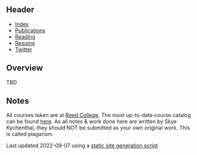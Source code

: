 ## Header
* [Index](/)
* [Publications](/pub_temp)
* [Reading](/reading)
* [Resume](/resume.pdf)
* [Twitter](https://www.twitter.com/skymochi64)

## Overview
TBD

<!-- ## CSCI 122 Class Notes & Homework  -->
<!-- * [CSCI 122 / Week1.pdf](Courses/csci 122/Week1.pdf) -->

## Notes
All courses taken are at [Reed College](https://www.reed.edu). The most up-to-date course catalog can be found [here](https://www.reed.edu/catalog/). As all notes & work done here are written by Skye Kychenthal, they should NOT be submitted as your own original work. This is called plagarism.



Last updated 2022-09-07 using a [static site generation script](https://github.com/SkyMocha/skymocha.github.io/blob/main/update.py)